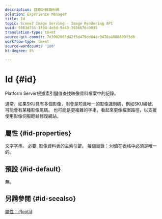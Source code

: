 ```yaml
---
description: 目錄記錄識別碼
solution: Experience Manager
title: Id
topic: Scene7 Image Serving - Image Rendering API
uuid: 9803d754-1f94-4e5d-9a40-3936676c0035
translation-type: tm+mt
source-git-commit: 7d3902803d42f5d479dd04ac9470a4088809f3d6
workflow-type: tm+mt
source-wordcount: '100'
ht-degree: 8%

---
```



# Id {#id}

Platform Server根據索引鍵值查找映像資料檔案中的記錄。

通常，如果SKU具有多個影像，則會是短且唯一的影像識別碼，例如SKU編號，可能會有某種影像尾碼。 也可能是更複雜的字串，看起來更像檔案路徑，以支援使用影像伺服輕鬆修復網站。

## 屬性 {#id-properties}

文字字串。 必要. 影像資料表的主索引鍵。 每個目錄：:Id值在表格中必須是唯一的。

## 預設 {#id-default}

無。

## 另請參閱 {#id-seealso}

[屬性：:RootId](/help/aem-is-ir-api/is-api/image-catalog/image-serving-api-ref/c-image-catalog-reference/c-attributes-reference/r-rootid.md)